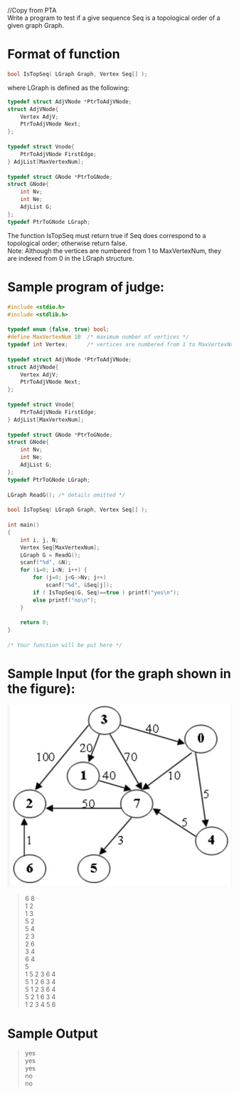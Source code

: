 //Copy from PTA\
Write a program to test if a give sequence Seq is a topological order of a given graph Graph.


# Format of function
```c
bool IsTopSeq( LGraph Graph, Vertex Seq[] );
```
where LGraph is defined as the following:
```c
typedef struct AdjVNode *PtrToAdjVNode; 
struct AdjVNode{
    Vertex AdjV;
    PtrToAdjVNode Next;
};

typedef struct Vnode{
    PtrToAdjVNode FirstEdge;
} AdjList[MaxVertexNum];

typedef struct GNode *PtrToGNode;
struct GNode{  
    int Nv;
    int Ne;
    AdjList G;
};
typedef PtrToGNode LGraph;
```
The function IsTopSeq must return true if Seq does correspond to a topological order; otherwise return false.\
Note: Although the vertices are numbered from 1 to MaxVertexNum, they are indexed from 0 in the LGraph structure.

# Sample program of judge:
```c
#include <stdio.h>
#include <stdlib.h>

typedef enum {false, true} bool;
#define MaxVertexNum 10  /* maximum number of vertices */
typedef int Vertex;      /* vertices are numbered from 1 to MaxVertexNum */

typedef struct AdjVNode *PtrToAdjVNode; 
struct AdjVNode{
    Vertex AdjV;
    PtrToAdjVNode Next;
};

typedef struct Vnode{
    PtrToAdjVNode FirstEdge;
} AdjList[MaxVertexNum];

typedef struct GNode *PtrToGNode;
struct GNode{  
    int Nv;
    int Ne;
    AdjList G;
};
typedef PtrToGNode LGraph;

LGraph ReadG(); /* details omitted */

bool IsTopSeq( LGraph Graph, Vertex Seq[] );

int main()
{
    int i, j, N;
    Vertex Seq[MaxVertexNum];
    LGraph G = ReadG();
    scanf("%d", &N);
    for (i=0; i<N; i++) {
        for (j=0; j<G->Nv; j++)
            scanf("%d", &Seq[j]);
        if ( IsTopSeq(G, Seq)==true ) printf("yes\n");
        else printf("no\n");
    }

    return 0;
}

/* Your function will be put here */

```

# Sample Input (for the graph shown in the figure):
![Figure1](./figures/figure1.png)
>6 8\
>1 2\
>1 3\
>5 2\
>5 4\
>2 3\
>2 6\
>3 4\
>6 4\
>5\
>1 5 2 3 6 4\
>5 1 2 6 3 4\
>5 1 2 3 6 4\
>5 2 1 6 3 4\
>1 2 3 4 5 6

# Sample Output 
>yes\
>yes\
>yes\
>no\
>no



